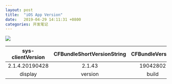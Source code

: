 ```yaml
---
layout: post
title:  "iOS App Version"
date:   2019-04-29 14:11:31 +0800
categories: 开发笔记
---
```


![](http://yuqiangcoder.com/assets/postImages/ios/201904/iOS_App_Version.png)

| sys-clientVersion | CFBundleShortVersionString | CFBundleVersion |
| :-: | :-: | :-: |
| 2.1.4.20190428 | 2.1.43 | 19042802 |
| display | version | build |

[jekyll-docs]: https://jekyllrb.com/docs/home
[jekyll-gh]:   https://github.com/jekyll/jekyll
[jekyll-talk]: https://talk.jekyllrb.com/

